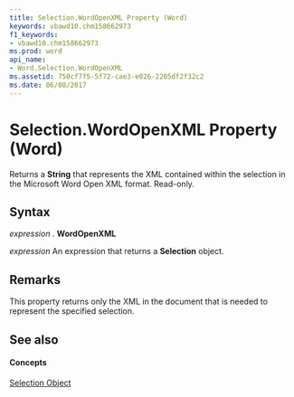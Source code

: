 ```yaml
---
title: Selection.WordOpenXML Property (Word)
keywords: vbawd10.chm158662973
f1_keywords:
- vbawd10.chm158662973
ms.prod: word
api_name:
- Word.Selection.WordOpenXML
ms.assetid: 750cf7f5-5f72-cae3-e026-2205df2f32c2
ms.date: 06/08/2017
---
```



# Selection.WordOpenXML Property (Word)

Returns a **String** that represents the XML contained within the selection in the Microsoft Word Open XML format. Read-only.


## Syntax

 _expression_ . **WordOpenXML**

 _expression_ An expression that returns a **Selection** object.


## Remarks

This property returns only the XML in the document that is needed to represent the specified selection.


## See also


#### Concepts


[Selection Object](selection-object-word.md)


